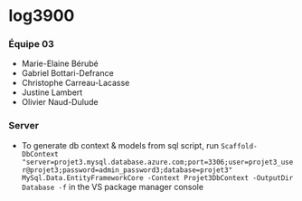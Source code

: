 # log3900

### Équipe 03

- Marie-Elaine Bérubé
- Gabriel Bottari-Defrance
- Christophe Carreau-Lacasse
- Justine Lambert
- Olivier Naud-Dulude

### Server

- To generate db context & models from sql script, run `Scaffold-DbContext "server=projet3.mysql.database.azure.com;port=3306;user=projet3_user@projet3;password=admin_password3;database=projet3" MySql.Data.EntityFrameworkCore -Context Projet3DbContext -OutputDir Database -f` in the VS package manager console
